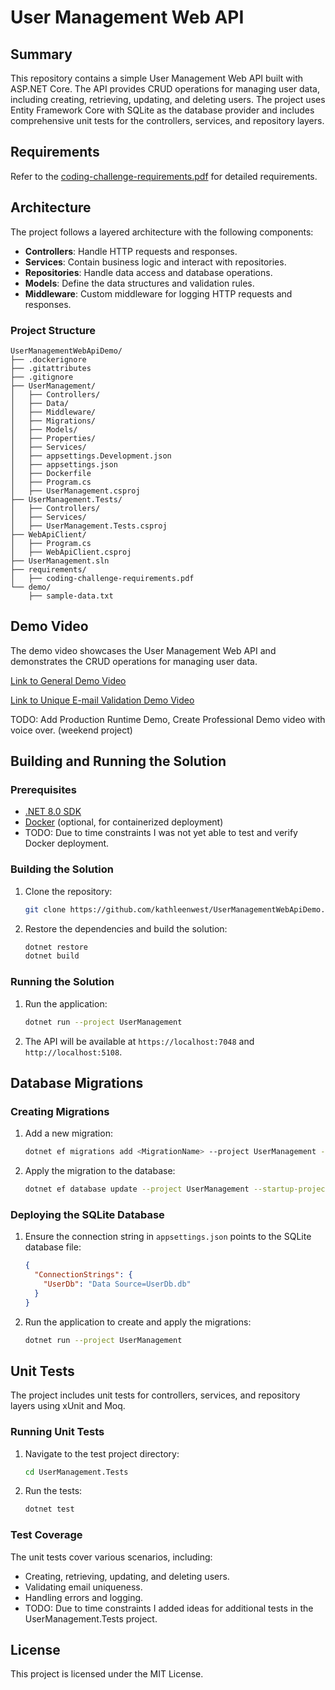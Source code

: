 # User Management Web API

## Summary

This repository contains a simple User Management Web API built with ASP.NET Core. The API provides CRUD operations for managing user data, including creating, retrieving, updating, and deleting users. The project uses Entity Framework Core with SQLite as the database provider and includes comprehensive unit tests for the controllers, services, and repository layers.

## Requirements

Refer to the [coding-challenge-requirements.pdf](requirements/coding-challenge-requirements.pdf) for detailed requirements.

## Architecture

The project follows a layered architecture with the following components:

- **Controllers**: Handle HTTP requests and responses.
- **Services**: Contain business logic and interact with repositories.
- **Repositories**: Handle data access and database operations.
- **Models**: Define the data structures and validation rules.
- **Middleware**: Custom middleware for logging HTTP requests and responses.

### Project Structure

```
UserManagementWebApiDemo/
├── .dockerignore
├── .gitattributes
├── .gitignore
├── UserManagement/
│   ├── Controllers/
│   ├── Data/
│   ├── Middleware/
│   ├── Migrations/
│   ├── Models/
│   ├── Properties/
│   ├── Services/
│   ├── appsettings.Development.json
│   ├── appsettings.json
│   ├── Dockerfile
│   ├── Program.cs
│   ├── UserManagement.csproj
├── UserManagement.Tests/
│   ├── Controllers/
│   ├── Services/
│   ├── UserManagement.Tests.csproj
├── WebApiClient/
│   ├── Program.cs
│   ├── WebApiClient.csproj
├── UserManagement.sln
├── requirements/
│   ├── coding-challenge-requirements.pdf
└── demo/
    ├── sample-data.txt
```

## Demo Video

The demo video showcases the User Management Web API and demonstrates the CRUD operations for managing user data.

[Link to General Demo Video](demo/GeneralWalkThru.mp4)

[Link to Unique E-mail Validation Demo Video](demo/UniqueEmailValidationDemo.mp4)

TODO: Add Production Runtime Demo, Create Professional Demo video with voice over. (weekend project)

## Building and Running the Solution

### Prerequisites

- [.NET 8.0 SDK](https://dotnet.microsoft.com/download/dotnet/8.0)
- [Docker](https://www.docker.com/get-started) (optional, for containerized deployment)
- TODO: Due to time constraints I was not yet able to test and verify Docker deployment.

### Building the Solution

1. Clone the repository:
    ```sh
    git clone https://github.com/kathleenwest/UserManagementWebApiDemo.git
    ```

2. Restore the dependencies and build the solution:
    ```sh
    dotnet restore
    dotnet build
    ```

### Running the Solution

1. Run the application:
    ```sh
    dotnet run --project UserManagement
    ```

2. The API will be available at `https://localhost:7048` and `http://localhost:5108`.


## Database Migrations

### Creating Migrations

1. Add a new migration:
    ```sh
    dotnet ef migrations add <MigrationName> --project UserManagement --startup-project UserManagement
    ```

2. Apply the migration to the database:
    ```sh
    dotnet ef database update --project UserManagement --startup-project UserManagement
    ```

### Deploying the SQLite Database

1. Ensure the connection string in `appsettings.json` points to the SQLite database file:
    ```json
    {
      "ConnectionStrings": {
        "UserDb": "Data Source=UserDb.db"
      }
    }
    ```

2. Run the application to create and apply the migrations:
    ```sh
    dotnet run --project UserManagement
    ```

## Unit Tests

The project includes unit tests for controllers, services, and repository layers using xUnit and Moq.

### Running Unit Tests

1. Navigate to the test project directory:
    ```sh
    cd UserManagement.Tests
    ```

2. Run the tests:
    ```sh
    dotnet test
    ```

### Test Coverage

The unit tests cover various scenarios, including:

- Creating, retrieving, updating, and deleting users.
- Validating email uniqueness.
- Handling errors and logging.
- TODO: Due to time constraints I added ideas for additional tests in the UserManagement.Tests project.

## License

This project is licensed under the MIT License.

